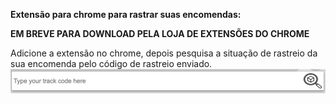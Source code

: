 <strong>Extensão para chrome para rastrar suas encomendas:</strong> <br>

<strong>EM BREVE PARA DOWNLOAD PELA LOJA DE EXTENSÕES DO CHROME</strong> <br>

Adicione a extensão no chrome, depois pesquisa a situação de rastreio da sua encomenda pelo código de rastreio enviado. <br>
<img src="assets/img-rastreio.jpeg" alt="lupa-img">